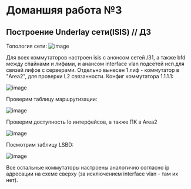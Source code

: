 # Доманшяя работа №3
## Построение Underlay сети(ISIS) // ДЗ
Топология сети:
![image](https://github.com/user-attachments/assets/6364a9a0-3407-4144-bcee-12e2883d46ff)

Для всех коммутаторов настроен isis с анонсом сетей /31, а также bfd между спайнами и лифами, и анансом interface vlan подсетей исп.для связей лифов с серверами.
Отдельно вынесен 1 лиф - коммутатор в "Area2", для проверки L2 связанности.
Конфиг коммутатора 1.1.1.1:

![image](https://github.com/user-attachments/assets/ef0d4afc-14c1-4787-9b92-3641c459faed)

Проверим таблицу маршрутизации:

![image](https://github.com/user-attachments/assets/fdc6807c-eb8f-4521-ace0-7ace2298ba6c)

Проверим доступность lo интерфейсов, а также ПК в Area2

![image](https://github.com/user-attachments/assets/966d50fb-1a87-4f9e-9873-a31f102b2742)

Посмотрим таблицу LSBD:

![image](https://github.com/user-attachments/assets/44434c3d-3512-4bc3-ae1e-f7071e33ad40)

Все остальные коммутаторы настроены аналогично согласно ip адресации на схеме сверху (за исключением interface vlan - там их нет).


